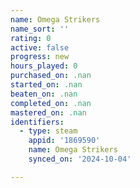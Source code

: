 ```yaml
---
name: Omega Strikers
name_sort: ''
rating: 0
active: false
progress: new
hours_played: 0
purchased_on: .nan
started_on: .nan
beaten_on: .nan
completed_on: .nan
mastered_on: .nan
identifiers:
  - type: steam
    appid: '1869590'
    name: Omega Strikers
    synced_on: '2024-10-04'

---
```

